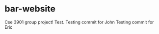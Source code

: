bar-website
===========

Cse 3901 group project!
Test.
Testing commit for John 
Testing commit for Eric

